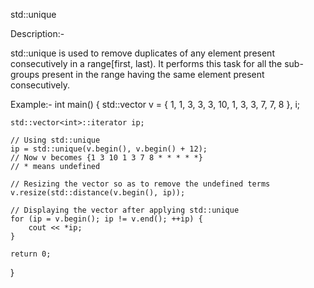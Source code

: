 std::unique

Description:-

std::unique is used to remove duplicates of any element present consecutively in a range[first, last). It performs this task for all the sub-groups present in the range having the same element present consecutively.

Example:-
int main() 
{ 
    std::vector<int> v = { 1, 1, 3, 3, 3, 10, 1, 3, 3, 7, 7, 8 }, i; 
  
    std::vector<int>::iterator ip; 
  
    // Using std::unique 
    ip = std::unique(v.begin(), v.begin() + 12); 
    // Now v becomes {1 3 10 1 3 7 8 * * * * *} 
    // * means undefined 
  
    // Resizing the vector so as to remove the undefined terms 
    v.resize(std::distance(v.begin(), ip)); 
  
    // Displaying the vector after applying std::unique 
    for (ip = v.begin(); ip != v.end(); ++ip) { 
        cout << *ip; 
    } 
  
    return 0; 
} 

